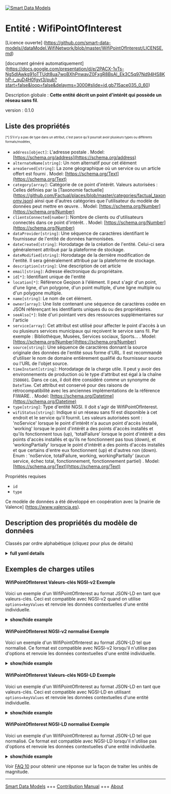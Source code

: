 <!-- 10-Header -->  
[![Smart Data Models](https://smartdatamodels.org/wp-content/uploads/2022/01/SmartDataModels_logo.png "Logo")](https://smartdatamodels.org)  
Entité : WifiPointOfInterest  
============================<!-- /10-Header -->  
<!-- 15-License -->  
[Licence ouverte] (https://github.com/smart-data-models//dataModel.WifiNetwork/blob/master/WifiPointOfInterest/LICENSE.md)  
[document généré automatiquement] (https://docs.google.com/presentation/d/e/2PACX-1vTs-Ng5dIAwkg91oTTUdt8ua7woBXhPnwavZ0FxgR8BsAI_Ek3C5q97Nd94HS8KhP-r_quD4H0fgyt3/pub?start=false&loop=false&delayms=3000#slide=id.gb715ace035_0_60)  
<!-- /15-License -->  
<!-- 20-Description -->  
Description globale : **Cette entité décrit un point d'intérêt qui possède un réseau sans fil**.  
version : 0.1.0  
<!-- /20-Description -->  
<!-- 30-PropertiesList -->  

## Liste des propriétés  

<sup><sub>[*] S'il n'y a pas de type dans un attribut, c'est parce qu'il pourrait avoir plusieurs types ou différents formats/modèles</sub></sup>.  
- `address[object]`: L'adresse postale  . Model: [https://schema.org/address](https://schema.org/address)- `alternateName[string]`: Un nom alternatif pour cet élément  - `areaServed[string]`: La zone géographique où un service ou un article offert est fourni  . Model: [https://schema.org/Text](https://schema.org/Text)- `category[array]`: Catégorie de ce point d'intérêt. Valeurs autorisées : Celles définies par la [Taxonomie factuelle] (https://github.com/Factual/places/blob/master/categories/factual_taxonomy.json) ainsi que d'autres catégories que l'utilisateur du modèle de données peut mettre en œuvre.  . Model: [https://schema.org/Number](https://schema.org/Number)- `clientsConnected[number]`: Nombre de clients ou d'utilisateurs connectés dans ce point d'intérêt.  . Model: [https://schema.org/Number](https://schema.org/Number)- `dataProvider[string]`: Une séquence de caractères identifiant le fournisseur de l'entité de données harmonisées.  - `dateCreated[string]`: Horodatage de la création de l'entité. Celui-ci sera généralement attribué par la plateforme de stockage.  - `dateModified[string]`: Horodatage de la dernière modification de l'entité. Il sera généralement attribué par la plateforme de stockage.  - `description[string]`: Une description de cet article  - `email[string]`: Adresse électronique du propriétaire.  - `id[*]`: Identifiant unique de l'entité  - `location[*]`: Référence Geojson à l'élément. Il peut s'agir d'un point, d'une ligne, d'un polygone, d'un point multiple, d'une ligne multiple ou d'un polygone multiple.  - `name[string]`: Le nom de cet élément.  - `owner[array]`: Une liste contenant une séquence de caractères codée en JSON référençant les identifiants uniques du ou des propriétaires.  - `seeAlso[*]`: liste d'uri pointant vers des ressources supplémentaires sur l'article  - `service[array]`: Cet attribut est utilisé pour affecter le point d'accès à un ou plusieurs services municipaux qui reçoivent le service sans fil. Par exemple : Bibliothèque, Musées, Services sociaux, Sports...  . Model: [https://schema.org/Number](https://schema.org/Number)- `source[string]`: Une séquence de caractères donnant la source originale des données de l'entité sous forme d'URL. Il est recommandé d'utiliser le nom de domaine entièrement qualifié du fournisseur source ou l'URL de l'objet source.  - `timeInstant[string]`: Horodatage de la charge utile. Il peut y avoir des environnements de production où le type d'attribut est égal à la chaîne `ISO8601`. Dans ce cas, il doit être considéré comme un synonyme de `DateTime`. Cet attribut est conservé pour des raisons de rétrocompatibilité avec les anciennes implémentations de la référence FIWARE.  . Model: [https://schema.org/Datetime](https://schema.org/Datetime)- `type[string]`: Type d'entité NGSI. Il doit s'agir de WifiPointOfInterest.  - `wifiStatus[string]`: Indique si un réseau sans fil est disponible à cet endroit et le service qu'il fournit. Les valeurs autorisées sont : 'noService' lorsque le point d'intérêt n'a aucun point d'accès installé, 'working' lorsque le point d'intérêt a des points d'accès installés et qu'ils fonctionnent tous (up), 'totalFailure' lorsque le point d'intérêt a des points d'accès installés et qu'ils ne fonctionnent pas tous (down), et 'workingPartially' lorsque le point d'intérêt a des points d'accès installés et que certains d'entre eux fonctionnent (up) et d'autres non (down). Enum : 'noService, totalFailure, working, workingPartially' (aucun service, échec total, fonctionnement, fonctionnement partiel)  . Model: [https://schema.org/Text](https://schema.org/Text)<!-- /30-PropertiesList -->  
<!-- 35-RequiredProperties -->  
Propriétés requises  
- `id`  - `type`  <!-- /35-RequiredProperties -->  
<!-- 40-RequiredProperties -->  
Ce modèle de données a été développé en coopération avec la [mairie de Valence] (https://www.valencia.es).  
<!-- /40-RequiredProperties -->  
<!-- 50-DataModelHeader -->  
## Description des propriétés du modèle de données  
Classés par ordre alphabétique (cliquez pour plus de détails)  
<!-- /50-DataModelHeader -->  
<!-- 60-ModelYaml -->  
<details><summary><strong>full yaml details</strong></summary>    
```yaml  
WifiPointOfInterest:    
  description: 'This entity describes a Point of Interest that has a wireless network'    
  properties:    
    address:    
      description: 'The mailing address'    
      properties:    
        addressCountry:    
          description: 'Property. The country. For example, Spain. Model:''https://schema.org/addressCountry'''    
          type: string    
        addressLocality:    
          description: 'Property. The locality in which the street address is, and which is in the region. Model:''https://schema.org/addressLocality'''    
          type: string    
        addressRegion:    
          description: 'Property. The region in which the locality is, and which is in the country. Model:''https://schema.org/addressRegion'''    
          type: string    
        postOfficeBoxNumber:    
          description: 'Property. The post office box number for PO box addresses. For example, 03578. Model:''https://schema.org/postOfficeBoxNumber'''    
          type: string    
        postalCode:    
          description: 'Property. The postal code. For example, 24004. Model:''https://schema.org/https://schema.org/postalCode'''    
          type: string    
        streetAddress:    
          description: 'Property. The street address. Model:''https://schema.org/streetAddress'''    
          type: string    
      type: object    
      x-ngsi:    
        model: https://schema.org/address    
        type: Property    
    alternateName:    
      description: 'An alternative name for this item'    
      type: string    
      x-ngsi:    
        type: Property    
    areaServed:    
      description: 'The geographic area where a service or offered item is provided'    
      type: string    
      x-ngsi:    
        model: https://schema.org/Text    
        type: Property    
    category:    
      description: 'Category of this point of interest. Allowed values: Those defined by the [Factual taxonomy](https://github.com/Factual/places/blob/master/categories/factual_taxonomy.json) together with other categories that the user of the data model may implement.'    
      items:    
        type: string    
      type: array    
      x-ngsi:    
        model: https://schema.org/Number    
        type: Property    
    clientsConnected:    
      description: 'Number of clients or users connected in this point of interest.'    
      minimum: 0    
      type: number    
      x-ngsi:    
        model: https://schema.org/Number    
        type: Property    
    dataProvider:    
      description: 'A sequence of characters identifying the provider of the harmonised data entity.'    
      type: string    
      x-ngsi:    
        type: Property    
    dateCreated:    
      description: 'Entity creation timestamp. This will usually be allocated by the storage platform.'    
      format: date-time    
      type: string    
      x-ngsi:    
        type: Property    
    dateModified:    
      description: 'Timestamp of the last modification of the entity. This will usually be allocated by the storage platform.'    
      format: date-time    
      type: string    
      x-ngsi:    
        type: Property    
    description:    
      description: 'A description of this item'    
      type: string    
      x-ngsi:    
        type: Property    
    email:    
      description: 'Email address of owner.'    
      format: idn-email    
      type: string    
      x-ngsi:    
        type: Property    
    id:    
      anyOf: &wifipointofinterest_-_properties_-_owner_-_items_-_anyof    
        - description: 'Property. Identifier format of any NGSI entity'    
          maxLength: 256    
          minLength: 1    
          pattern: ^[\w\-\.\{\}\$\+\*\[\]`|~^@!,:\\]+$    
          type: string    
        - description: 'Property. Identifier format of any NGSI entity'    
          format: uri    
          type: string    
      description: 'Unique identifier of the entity'    
      x-ngsi:    
        type: Property    
    location:    
      description: 'Geojson reference to the item. It can be Point, LineString, Polygon, MultiPoint, MultiLineString or MultiPolygon'    
      oneOf:    
        - description: 'GeoProperty. Geojson reference to the item. Point'    
          properties:    
            bbox:    
              items:    
                type: number    
              minItems: 4    
              type: array    
            coordinates:    
              items:    
                type: number    
              minItems: 2    
              type: array    
            type:    
              enum:    
                - Point    
              type: string    
          required:    
            - type    
            - coordinates    
          title: 'GeoJSON Point'    
          type: object    
        - description: 'GeoProperty. Geojson reference to the item. LineString'    
          properties:    
            bbox:    
              items:    
                type: number    
              minItems: 4    
              type: array    
            coordinates:    
              items:    
                items:    
                  type: number    
                minItems: 2    
                type: array    
              minItems: 2    
              type: array    
            type:    
              enum:    
                - LineString    
              type: string    
          required:    
            - type    
            - coordinates    
          title: 'GeoJSON LineString'    
          type: object    
        - description: 'GeoProperty. Geojson reference to the item. Polygon'    
          properties:    
            bbox:    
              items:    
                type: number    
              minItems: 4    
              type: array    
            coordinates:    
              items:    
                items:    
                  items:    
                    type: number    
                  minItems: 2    
                  type: array    
                minItems: 4    
                type: array    
              type: array    
            type:    
              enum:    
                - Polygon    
              type: string    
          required:    
            - type    
            - coordinates    
          title: 'GeoJSON Polygon'    
          type: object    
        - description: 'GeoProperty. Geojson reference to the item. MultiPoint'    
          properties:    
            bbox:    
              items:    
                type: number    
              minItems: 4    
              type: array    
            coordinates:    
              items:    
                items:    
                  type: number    
                minItems: 2    
                type: array    
              type: array    
            type:    
              enum:    
                - MultiPoint    
              type: string    
          required:    
            - type    
            - coordinates    
          title: 'GeoJSON MultiPoint'    
          type: object    
        - description: 'GeoProperty. Geojson reference to the item. MultiLineString'    
          properties:    
            bbox:    
              items:    
                type: number    
              minItems: 4    
              type: array    
            coordinates:    
              items:    
                items:    
                  items:    
                    type: number    
                  minItems: 2    
                  type: array    
                minItems: 2    
                type: array    
              type: array    
            type:    
              enum:    
                - MultiLineString    
              type: string    
          required:    
            - type    
            - coordinates    
          title: 'GeoJSON MultiLineString'    
          type: object    
        - description: 'GeoProperty. Geojson reference to the item. MultiLineString'    
          properties:    
            bbox:    
              items:    
                type: number    
              minItems: 4    
              type: array    
            coordinates:    
              items:    
                items:    
                  items:    
                    items:    
                      type: number    
                    minItems: 2    
                    type: array    
                  minItems: 4    
                  type: array    
                type: array    
              type: array    
            type:    
              enum:    
                - MultiPolygon    
              type: string    
          required:    
            - type    
            - coordinates    
          title: 'GeoJSON MultiPolygon'    
          type: object    
      x-ngsi:    
        type: GeoProperty    
    name:    
      description: 'The name of this item.'    
      type: string    
      x-ngsi:    
        type: Property    
    owner:    
      description: 'A List containing a JSON encoded sequence of characters referencing the unique Ids of the owner(s)'    
      items:    
        anyOf: *wifipointofinterest_-_properties_-_owner_-_items_-_anyof    
        description: 'Property. Unique identifier of the entity'    
      type: array    
      x-ngsi:    
        type: Property    
    seeAlso:    
      description: 'list of uri pointing to additional resources about the item'    
      oneOf:    
        - items:    
            format: uri    
            type: string    
          minItems: 1    
          type: array    
        - format: uri    
          type: string    
      x-ngsi:    
        type: Property    
    service:    
      description: 'This attribute is used to assign the access point to one or several municipal service departments that receive the wireless service. For example: Library, Museums, Social Services, Sports...'    
      items:    
        type: string    
      type: array    
      x-ngsi:    
        model: https://schema.org/Number    
        type: Property    
    source:    
      description: 'A sequence of characters giving the original source of the entity data as a URL. Recommended to be the fully qualified domain name of the source provider, or the URL to the source object.'    
      type: string    
      x-ngsi:    
        type: Property    
    timeInstant:    
      description: 'Timestamp of the payload . There can be production environments where the attribute type is equal to the `ISO8601` string. If so, it must be considered as a synonym of `DateTime`. This attribute is kept for backwards compatibility with old FIWARE reference implementations.'    
      format: date-time    
      type: string    
      x-ngsi:    
        model: https://schema.org/Datetime    
        type: Property    
    type:    
      description: 'NGSI Entity type. it has to be WifiPointOfInterest'    
      enum:    
        - WifiPointOfInterest    
      type: string    
      x-ngsi:    
        type: Property    
    wifiStatus:    
      description: 'Indicates if there is a wireless network available at    this location and the service that it is providing. The allowed values are: ''noService'' when the point of interest has no access points installed, ''working'' when the point of interest has access points installed and all of them are working (up), ''totalFailure'' when the point of interest has access points installed and all of them are not working (down), and ''workingPartially'' when the point of interest has access points installed and some of them are working (up) and some of then are not working (down). Enum:''noService, totalFailure, working, workingPartially'''    
      enum:    
        - noService    
        - totalFailure    
        - working    
        - workingPartially    
      type: string    
      x-ngsi:    
        model: https://schema.org/Text    
        type: Property    
  required:    
    - id    
    - type    
  type: object    
  x-derived-from: ""    
  x-disclaimer: 'Redistribution and use in source and binary forms, with or without modification, are permitted  provided that the license conditions are met. Copyleft (c) 2021 Contributors to Smart Data Models Program'    
  x-license-url: https://github.com/smart-data-models/dataModel.WifiNetwork/blob/master/WifiPointOfInterest/LICENSE.md    
  x-model-schema: https://smart-data-models.github.io/dataModel.WifiNetwork/WifiPointOfInterest/schema.json    
  x-model-tags: ""    
  x-version: 0.1.0    
```  
</details>    
<!-- /60-ModelYaml -->  
<!-- 70-MiddleNotes -->  
<!-- /70-MiddleNotes -->  
<!-- 80-Examples -->  
## Exemples de charges utiles  
#### WifiPointOfInterest Valeurs-clés NGSI-v2 Exemple  
Voici un exemple d'un WifiPointOfInterest au format JSON-LD en tant que valeurs-clés. Ceci est compatible avec NGSI-v2 quand on utilise `options=keyValues` et renvoie les données contextuelles d'une entité individuelle.  
<details><summary><strong>show/hide example</strong></summary>    
```json  
{  
  "id": "poi_226",  
  "type": "WifiPointOfInterest",  
  "name": "Parque Central de Bomberos",  
  "address": {  
    "streetAddress": "Avda. Plata, 26. ",  
    "addressLocality": "Valencia"  
  },  
  "location": {  
    "type": "Point",  
    "coordinates": [-0.367589, 39.454197]  
  },  
  "clientsConnected": 1563,  
  "wifiStatus": "working",  
  "service": ["Bomberos"],  
  "category": ["70-Servicios de Emergencia"],  
  "timeInstant": "2020-09-22T09:30:03.00Z",  
  "email": "asistencia_tecnica_wifi@valencia.es",  
  "dataProvider": "Búsqueda del nombre/dirección en google",  
  "description": "Edificio del Parque Central de Bomberos",  
  "source": ""  
}  
```  
</details>  
#### WifiPointOfInterest NGSI-v2 normalisé Exemple  
Voici un exemple d'un WifiPointOfInterest au format JSON-LD tel que normalisé. Ce format est compatible avec NGSI-v2 lorsqu'il n'utilise pas d'options et renvoie les données contextuelles d'une entité individuelle.  
<details><summary><strong>show/hide example</strong></summary>    
```json  
{  
  "id": "poi_226",  
  "type": "WifiPointOfInterest",  
  "name": {  
    "type": "Text",  
    "value": "Parque Central de Bomberos"  
  },  
  "address": {  
    "type": "Text",  
    "value": "Avda. Plata, 26. Valencia"  
  },  
  "location": {  
    "type": "geo:json",  
    "value": {  
      "type": "Point",  
      "coordinates": [  
        -0.367589,  
        39.454197  
      ]  
    }  
  },  
  "clientsConnected": {  
    "type": "Number",  
    "value": 1563  
  },  
  "wifiStatus": {  
    "type": "Text",  
    "value": "working"  
  },  
  "service": {  
    "type": "Array",  
    "value": [  
      "Bomberos"  
    ]  
  },  
  "category": {  
    "type": "Array",  
    "value": [  
      "70-Servicios de Emergencia"  
    ]  
  },  
  "TimeInstant": {  
    "type": "DateTime",  
    "value": "2020-09-22T09:30:03.00Z"  
  },  
  "contactPoint": {  
    "type": "Text",  
    "value": "asistencia_tecnica_wifi@valencia.es"  
  },  
  "dataProvider": {  
    "type": "Text",  
    "value": "Búsqueda del nombre/dirección en google"  
  },  
  "description": {  
    "type": "Text",  
    "value": "Edificio del Parque Central de Bomberos"  
  },  
  "source": {  
    "type": "Text",  
    "value": ""  
  }  
}  
```  
</details>  
#### WifiPointOfInterest Valeurs-clés NGSI-LD Exemple  
Voici un exemple d'un WifiPointOfInterest au format JSON-LD en tant que valeurs-clés. Ceci est compatible avec NGSI-LD en utilisant `options=keyValues` et renvoie les données contextuelles d'une entité individuelle.  
<details><summary><strong>show/hide example</strong></summary>    
```json  
{  
    "id": "poi_226",  
    "type": "WifiPointOfInterest",  
    "address": {  
        "streetAddress": "Avda. Plata, 26. ",  
        "addressLocality": "Valencia"  
    },  
    "category": [  
        "70-Servicios de Emergencia"  
    ],  
    "clientsConnected": 1563,  
    "dataProvider": "B\u00fasqueda del nombre/direcci\u00f3n en google",  
    "description": "Edificio del Parque Central de Bomberos",  
    "email": "asistencia_tecnica_wifi@valencia.es",  
    "location": {  
        "type": "Point",  
        "coordinates": [  
            -0.367589,  
            39.454197  
        ]  
    },  
    "name": "Parque Central de Bomberos",  
    "service": [  
        "Bomberos"  
    ],  
    "source": "",  
    "timeInstant": "2020-09-22T09:30:03.00Z",  
    "wifiStatus": "working",  
    "@context": [  
        "https://raw.githubusercontent.com/smart-data-models/dataModel.WifiNetwork/master/context.jsonld"  
    ]  
}  
```  
</details>  
#### WifiPointOfInterest NGSI-LD normalisé Exemple  
Voici un exemple d'un WifiPointOfInterest au format JSON-LD tel que normalisé. Ce format est compatible avec NGSI-LD lorsqu'il n'utilise pas d'options et renvoie les données contextuelles d'une entité individuelle.  
<details><summary><strong>show/hide example</strong></summary>    
```json  
{  
    "id": "poi_226",  
    "type": "WifiPointOfInterest",  
    "TimeInstant": {  
        "type": "DateTime",  
        "value": {  
            "@type": "DateTime",  
            "@value": "2020-09-22T09:30:03.00Z"  
        }  
    },  
    "address": {  
        "type": "Property",  
        "value": "Avda. Plata, 26. Valencia"  
    },  
    "category": {  
        "type": "Property",  
        "value": [  
            "70-Servicios de Emergencia"  
        ]  
    },  
    "clientsConnected": {  
        "type": "Property",  
        "value": 1563  
    },  
    "contactPoint": {  
        "type": "Property",  
        "value": "asistencia_tecnica_wifi@valencia.es"  
    },  
    "dataProvider": {  
        "type": "Property",  
        "value": "B\u00fasqueda del nombre/direcci\u00f3n en google"  
    },  
    "description": {  
        "type": "Property",  
        "value": "Edificio del Parque Central de Bomberos"  
    },  
    "location": {  
        "type": "GeoProperty",  
        "value": {  
            "type": "Point",  
            "coordinates": [  
                -0.367589,  
                39.454197  
            ]  
        }  
    },  
    "name": {  
        "type": "Property",  
        "value": "Parque Central de Bomberos"  
    },  
    "service": {  
        "type": "Property",  
        "value": [  
            "Bomberos"  
        ]  
    },  
    "source": {  
        "type": "Property",  
        "value": ""  
    },  
    "wifiStatus": {  
        "type": "Property",  
        "value": "working"  
    }  
}  
```  
</details><!-- /80-Examples -->  
<!-- 90-FooterNotes -->  
<!-- /90-FooterNotes -->  
<!-- 95-Units -->  
Voir [FAQ 10](https://smartdatamodels.org/index.php/faqs/) pour obtenir une réponse sur la façon de traiter les unités de magnitude.  
<!-- /95-Units -->  
<!-- 97-LastFooter -->  
---  
[Smart Data Models](https://smartdatamodels.org) +++ [Contribution Manual](https://bit.ly/contribution_manual) +++ [About](https://bit.ly/Introduction_SDM)<!-- /97-LastFooter -->  
